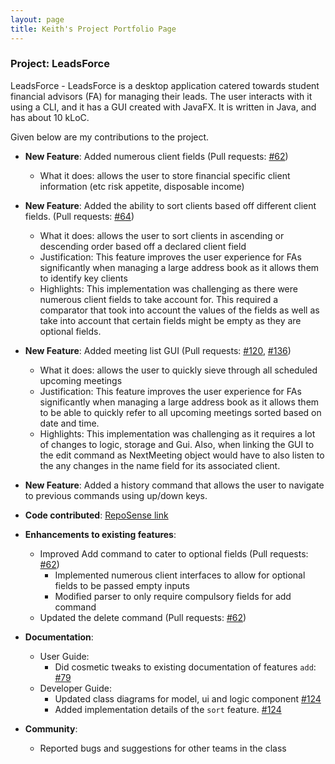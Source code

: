 ```yaml
---
layout: page
title: Keith's Project Portfolio Page
---
```


### Project: LeadsForce

LeadsForce - LeadsForce is a desktop application catered towards student financial advisors (FA) for managing their leads. The user interacts with it using a CLI, and it has a GUI created with JavaFX. It is written in Java, and has about 10 kLoC.

Given below are my contributions to the project.

* **New Feature**: Added numerous client fields (Pull requests: [\#62]())
  * What it does: allows the user to store financial specific client information (etc risk appetite, disposable income)

* **New Feature**: Added the ability to sort clients based off different client fields. (Pull requests: [\#64]())
  * What it does: allows the user to sort clients in ascending or descending order based off a declared client field
  * Justification: This feature improves the user experience for FAs significantly when managing a large address book as it allows them to identify key clients
  * Highlights: This implementation was challenging as there were numerous client fields to take account for. This required a comparator that took into account the values of the fields as well as take into account that certain fields might be empty as they are optional fields.

* **New Feature**: Added meeting list GUI (Pull requests: [\#120](), [\#136]())
  * What it does: allows the user to quickly sieve through all scheduled upcoming meetings
  * Justification: This feature improves the user experience for FAs significantly when managing a large address book as it allows them to be able to quickly refer to all upcoming meetings sorted based on date and time.
  * Highlights: This implementation was challenging as it requires a lot of changes to logic, storage and Gui. Also, when linking the GUI to the edit command as NextMeeting object would have to also listen to the any changes in the name field for its associated client.

* **New Feature**: Added a history command that allows the user to navigate to previous commands using up/down keys.

* **Code contributed**: [RepoSense link]()

* **Enhancements to existing features**:
  * Improved Add command to cater to optional fields (Pull requests: [\#62]())
    * Implemented numerous client interfaces to allow for optional fields to be passed empty inputs
    * Modified parser to only require compulsory fields for add command
  * Updated the delete command (Pull requests: [\#62]())

* **Documentation**:
  * User Guide:
    * Did cosmetic tweaks to existing documentation of features `add`: [\#79]()
  * Developer Guide:
    * Updated class diagrams for model, ui and logic component [\#124]()
    * Added implementation details of the `sort` feature. [\#124]()

* **Community**:
  * Reported bugs and suggestions for other teams in the class
